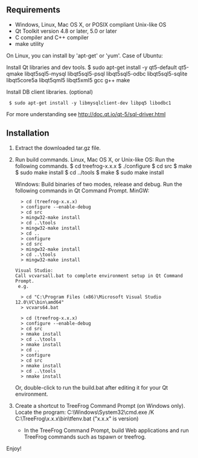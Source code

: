 
Requirements
------------
 - Windows, Linux, Mac OS X, or POSIX compliant Unix-like OS
 - Qt Toolkit version 4.8 or later, 5.0 or later
 - C compiler and C++ compiler
 - make utility

 On Linux, you can install by 'apt-get' or 'yum'.
 Case of Ubuntu:

   Install Qt libraries and dev tools.
     $ sudo apt-get install -y qt5-default qt5-qmake libqt5sql5-mysql libqt5sql5-psql
         libqt5sql5-odbc libqt5sql5-sqlite libqt5core5a libqt5qml5 libqt5xml5
         gcc g++ make

   Install DB client libraries. (optional)

     $ sudo apt-get install -y libmysqlclient-dev libpq5 libodbc1

   For more understanding see http://doc.qt.io/qt-5/sql-driver.html


Installation
------------
1. Extract the downloaded tar.gz file.

2. Run build commands.
    Linux, Mac OS X, or Unix-like OS:
      Run the following commands.
       $ cd treefrog-x.x.x
       $ ./configure
       $ cd src
       $ make
       $ sudo make install
       $ cd ../tools
       $ make
       $ sudo make install

    Windows:
      Build binaries of two modes, release and debug.
      Run the following commands in Qt Command Prompt.
       MinGW:

         > cd (treefrog-x.x.x)
         > configure --enable-debug
         > cd src
         > mingw32-make install
         > cd ..\tools
         > mingw32-make install
         > cd ..
         > configure
         > cd src
         > mingw32-make install
         > cd ..\tools
         > mingw32-make install

       Visual Studio:
       Call vcvarsall.bat to complete environment setup in Qt Command Prompt.
        e.g.

         > cd "C:\Program Files (x86)\Microsoft Visual Studio 12.0\VC\bin\amd64"
         > vcvars64.bat

         > cd (treefrog-x.x.x)
         > configure --enable-debug
         > cd src
         > nmake install
         > cd ..\tools
         > nmake install
         > cd ..
         > configure
         > cd src
         > nmake install
         > cd ..\tools
         > nmake install

      Or, double-click to run the build.bat after editing it for your Qt
      environment.

3. Create a shortcut to TreeFrog Command Prompt (on Windows only).
   Locate the program:
     C:\Windows\System32\cmd.exe /K C:\TreeFrog\x.x.x\bin\tfenv.bat
     ("x.x.x" is version)

   * In the TreeFrog Command Prompt, build Web applications and run
     TreeFrog commands such as tspawn or treefrog.

 
 Enjoy!
